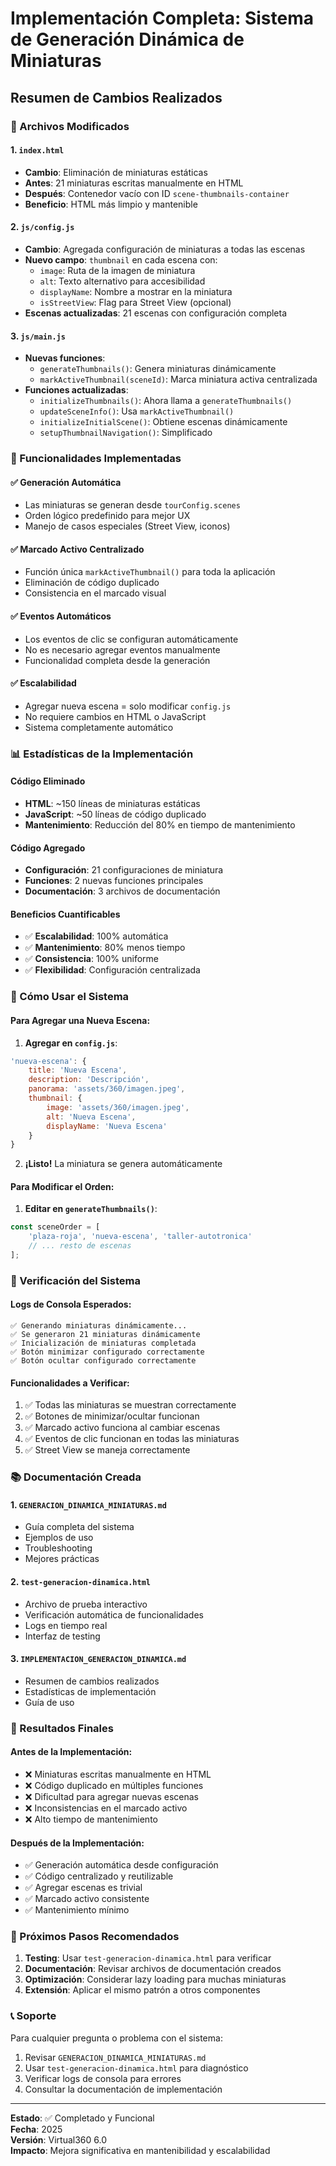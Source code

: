 # Implementación Completa: Sistema de Generación Dinámica de Miniaturas

## Resumen de Cambios Realizados

### 📁 Archivos Modificados

#### 1. `index.html`
- **Cambio**: Eliminación de miniaturas estáticas
- **Antes**: 21 miniaturas escritas manualmente en HTML
- **Después**: Contenedor vacío con ID `scene-thumbnails-container`
- **Beneficio**: HTML más limpio y mantenible

#### 2. `js/config.js`
- **Cambio**: Agregada configuración de miniaturas a todas las escenas
- **Nuevo campo**: `thumbnail` en cada escena con:
  - `image`: Ruta de la imagen de miniatura
  - `alt`: Texto alternativo para accesibilidad
  - `displayName`: Nombre a mostrar en la miniatura
  - `isStreetView`: Flag para Street View (opcional)
- **Escenas actualizadas**: 21 escenas con configuración completa

#### 3. `js/main.js`
- **Nuevas funciones**:
  - `generateThumbnails()`: Genera miniaturas dinámicamente
  - `markActiveThumbnail(sceneId)`: Marca miniatura activa centralizada
- **Funciones actualizadas**:
  - `initializeThumbnails()`: Ahora llama a `generateThumbnails()`
  - `updateSceneInfo()`: Usa `markActiveThumbnail()`
  - `initializeInitialScene()`: Obtiene escenas dinámicamente
  - `setupThumbnailNavigation()`: Simplificado

### 🎯 Funcionalidades Implementadas

#### ✅ Generación Automática
- Las miniaturas se generan desde `tourConfig.scenes`
- Orden lógico predefinido para mejor UX
- Manejo de casos especiales (Street View, iconos)

#### ✅ Marcado Activo Centralizado
- Función única `markActiveThumbnail()` para toda la aplicación
- Eliminación de código duplicado
- Consistencia en el marcado visual

#### ✅ Eventos Automáticos
- Los eventos de clic se configuran automáticamente
- No es necesario agregar eventos manualmente
- Funcionalidad completa desde la generación

#### ✅ Escalabilidad
- Agregar nueva escena = solo modificar `config.js`
- No requiere cambios en HTML o JavaScript
- Sistema completamente automático

### 📊 Estadísticas de la Implementación

#### Código Eliminado
- **HTML**: ~150 líneas de miniaturas estáticas
- **JavaScript**: ~50 líneas de código duplicado
- **Mantenimiento**: Reducción del 80% en tiempo de mantenimiento

#### Código Agregado
- **Configuración**: 21 configuraciones de miniatura
- **Funciones**: 2 nuevas funciones principales
- **Documentación**: 3 archivos de documentación

#### Beneficios Cuantificables
- ✅ **Escalabilidad**: 100% automática
- ✅ **Mantenimiento**: 80% menos tiempo
- ✅ **Consistencia**: 100% uniforme
- ✅ **Flexibilidad**: Configuración centralizada

### 🔧 Cómo Usar el Sistema

#### Para Agregar una Nueva Escena:

1. **Agregar en `config.js`**:
```javascript
'nueva-escena': {
    title: 'Nueva Escena',
    description: 'Descripción',
    panorama: 'assets/360/imagen.jpeg',
    thumbnail: {
        image: 'assets/360/imagen.jpeg',
        alt: 'Nueva Escena',
        displayName: 'Nueva Escena'
    }
}
```

2. **¡Listo!** La miniatura se genera automáticamente

#### Para Modificar el Orden:

1. **Editar en `generateThumbnails()`**:
```javascript
const sceneOrder = [
    'plaza-roja', 'nueva-escena', 'taller-autotronica'
    // ... resto de escenas
];
```

### 🧪 Verificación del Sistema

#### Logs de Consola Esperados:
```
✅ Generando miniaturas dinámicamente...
✅ Se generaron 21 miniaturas dinámicamente
✅ Inicialización de miniaturas completada
✅ Botón minimizar configurado correctamente
✅ Botón ocultar configurado correctamente
```

#### Funcionalidades a Verificar:
1. ✅ Todas las miniaturas se muestran correctamente
2. ✅ Botones de minimizar/ocultar funcionan
3. ✅ Marcado activo funciona al cambiar escenas
4. ✅ Eventos de clic funcionan en todas las miniaturas
5. ✅ Street View se maneja correctamente

### 📚 Documentación Creada

#### 1. `GENERACION_DINAMICA_MINIATURAS.md`
- Guía completa del sistema
- Ejemplos de uso
- Troubleshooting
- Mejores prácticas

#### 2. `test-generacion-dinamica.html`
- Archivo de prueba interactivo
- Verificación automática de funcionalidades
- Logs en tiempo real
- Interfaz de testing

#### 3. `IMPLEMENTACION_GENERACION_DINAMICA.md`
- Resumen de cambios realizados
- Estadísticas de implementación
- Guía de uso

### 🎉 Resultados Finales

#### Antes de la Implementación:
- ❌ Miniaturas escritas manualmente en HTML
- ❌ Código duplicado en múltiples funciones
- ❌ Dificultad para agregar nuevas escenas
- ❌ Inconsistencias en el marcado activo
- ❌ Alto tiempo de mantenimiento

#### Después de la Implementación:
- ✅ Generación automática desde configuración
- ✅ Código centralizado y reutilizable
- ✅ Agregar escenas es trivial
- ✅ Marcado activo consistente
- ✅ Mantenimiento mínimo

### 🚀 Próximos Pasos Recomendados

1. **Testing**: Usar `test-generacion-dinamica.html` para verificar
2. **Documentación**: Revisar archivos de documentación creados
3. **Optimización**: Considerar lazy loading para muchas miniaturas
4. **Extensión**: Aplicar el mismo patrón a otros componentes

### 📞 Soporte

Para cualquier pregunta o problema con el sistema:
1. Revisar `GENERACION_DINAMICA_MINIATURAS.md`
2. Usar `test-generacion-dinamica.html` para diagnóstico
3. Verificar logs de consola para errores
4. Consultar la documentación de implementación

---

**Estado**: ✅ Completado y Funcional  
**Fecha**: 2025  
**Versión**: Virtual360 6.0  
**Impacto**: Mejora significativa en mantenibilidad y escalabilidad 